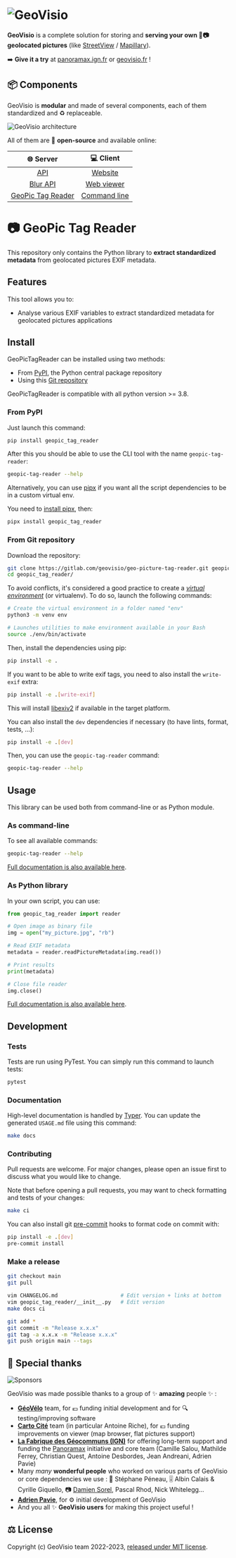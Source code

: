 # ![GeoVisio](https://gitlab.com/geovisio/api/-/raw/develop/images/logo_full.png)

__GeoVisio__ is a complete solution for storing and __serving your own 📍📷 geolocated pictures__ (like [StreetView](https://www.google.com/streetview/) / [Mapillary](https://mapillary.com/)).

➡️ __Give it a try__ at [panoramax.ign.fr](https://panoramax.ign.fr/) or [geovisio.fr](https://geovisio.fr/viewer) !

## 📦 Components

GeoVisio is __modular__ and made of several components, each of them standardized and ♻️ replaceable.

![GeoVisio architecture](https://gitlab.com/geovisio/api/-/raw/develop/images/big_picture.png)

All of them are 📖 __open-source__ and available online:

|                               🌐 Server                                 |                      💻 Client                       |
|:-----------------------------------------------------------------------:|:----------------------------------------------------:|
|                 [API](https://gitlab.com/geovisio/api)                  |    [Website](https://gitlab.com/geovisio/website)    |
|            [Blur API](https://gitlab.com/geovisio/blurring)             | [Web viewer](https://gitlab.com/geovisio/web-viewer) |
| [GeoPic Tag Reader](https://gitlab.com/geovisio/geo-picture-tag-reader) |   [Command line](https://gitlab.com/geovisio/cli)    |


# 📷 GeoPic Tag Reader

This repository only contains the Python library to __extract standardized metadata__ from geolocated pictures EXIF metadata.

## Features

This tool allows you to:

- Analyse various EXIF variables to extract standardized metadata for geolocated pictures applications


## Install

GeoPicTagReader can be installed using two methods:

- From [PyPI](https://pypi.org/project/geopic-tag-reader/), the Python central package repository
- Using this [Git repository](https://gitlab.com/geovisio/geo-picture-tag-reader)

GeoPicTagReader is compatible with all python version >= 3.8.

### From PyPI

Just launch this command:

```bash
pip install geopic_tag_reader
```

After this you should be able to use the CLI tool with the name `geopic-tag-reader`:

```bash
geopic-tag-reader --help
```

Alternatively, you can use [pipx](https://github.com/pypa/pipx) if you want all the script dependencies to be in a custom virtual env.

You need to [install pipx](https://pypa.github.io/pipx/installation/), then:

```bash
pipx install geopic_tag_reader
```

### From Git repository

Download the repository:

```bash
git clone https://gitlab.com/geovisio/geo-picture-tag-reader.git geopic_tag_reader
cd geopic_tag_reader/
```

To avoid conflicts, it's considered a good practice to create a _[virtual environment](https://docs.python.org/3/library/venv.html)_ (or virtualenv). To do so, launch the following commands:

```bash
# Create the virtual environment in a folder named "env"
python3 -m venv env

# Launches utilities to make environment available in your Bash
source ./env/bin/activate
```

Then, install the dependencies using pip:

```bash
pip install -e .
```

If you want to be able to write exif tags, you need to also install the `write-exif` extra:

```bash
pip install -e .[write-exif]
```

This will install [libexiv2](https://exiv2.org/) if available in the target platform.


You can also install the `dev` dependencies if necessary (to have lints, format, tests, ...):

```bash
pip install -e .[dev]
```

Then, you can use the `geopic-tag-reader` command:
```bash
geopic-tag-reader --help
```


## Usage

This library can be used both from command-line or as Python module.

### As command-line

To see all available commands:

```bash
geopic-tag-reader --help
```

[Full documentation is also available here](./docs/CLI_USAGE.md).

### As Python library

In your own script, you can use:

```python
from geopic_tag_reader import reader

# Open image as binary file
img = open("my_picture.jpg", "rb")

# Read EXIF metadata
metadata = reader.readPictureMetadata(img.read())

# Print results
print(metadata)

# Close file reader
img.close()
```

[Full documentation is also available here](./docs/API_USAGE.md).


## Development

### Tests

Tests are run using PyTest. You can simply run this command to launch tests:

```bash
pytest
```

### Documentation

High-level documentation is handled by [Typer](https://typer.tiangolo.com/). You can update the generated `USAGE.md` file using this command:

```bash
make docs
```

### Contributing

Pull requests are welcome. For major changes, please open an issue first to discuss what you would like to change.

Note that before opening a pull requests, you may want to check formatting and tests of your changes:

```bash
make ci
```

You can also install git [pre-commit](https://pre-commit.com/) hooks to format code on commit with:

```bash
pip install -e .[dev]
pre-commit install
```

### Make a release

```bash
git checkout main
git pull

vim CHANGELOG.md					# Edit version + links at bottom
vim geopic_tag_reader/__init__.py	# Edit version
make docs ci

git add *
git commit -m "Release x.x.x"
git tag -a x.x.x -m "Release x.x.x"
git push origin main --tags
```



## 🤗 Special thanks

![Sponsors](https://gitlab.com/geovisio/api/-/raw/develop/images/sponsors.png)

GeoVisio was made possible thanks to a group of ✨ __amazing__ people ✨ :

- __[GéoVélo](https://geovelo.fr/)__ team, for 💶 funding initial development and for 🔍 testing/improving software
- __[Carto Cité](https://cartocite.fr/)__ team (in particular Antoine Riche), for 💶 funding improvements on viewer (map browser, flat pictures support)
- __[La Fabrique des Géocommuns (IGN)](https://www.ign.fr/institut/la-fabrique-des-geocommuns-incubateur-de-communs-lign)__ for offering long-term support and funding the [Panoramax](https://panoramax.fr/) initiative and core team (Camille Salou, Mathilde Ferrey, Christian Quest, Antoine Desbordes, Jean Andreani, Adrien Pavie)
- Many _many_ __wonderful people__ who worked on various parts of GeoVisio or core dependencies we use : 🧙 Stéphane Péneau, 🎚 Albin Calais & Cyrille Giquello, 📷 [Damien Sorel](https://www.strangeplanet.fr/), Pascal Rhod, Nick Whitelegg...
- __[Adrien Pavie](https://pavie.info/)__, for ⚙️ initial development of GeoVisio
- And you all ✨ __GeoVisio users__ for making this project useful !


## ⚖️ License

Copyright (c) GeoVisio team 2022-2023, [released under MIT license](https://gitlab.com/geovisio/geo-picture-tag-reader/-/blob/main/LICENSE).
